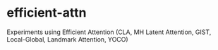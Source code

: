 # efficient-attn
Experiments using Efficient Attention (CLA, MH Latent Attention, GIST, Local-Global, Landmark Attention, YOCO)
